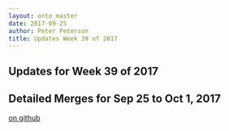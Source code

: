 ```yaml
---
layout: onto_master
date: 2017-09-25
author: Peter Peterson
title: Updates Week 39 of 2017
---
```

Updates for Week 39 of 2017
---------------------------

Detailed Merges for Sep 25 to Oct 1, 2017
-----------------------------------------
[on github](https://github.com/mantidproject/mantid/pulls?q=is%3Apr+merged%3A2017-09-26..2017-10-01)

